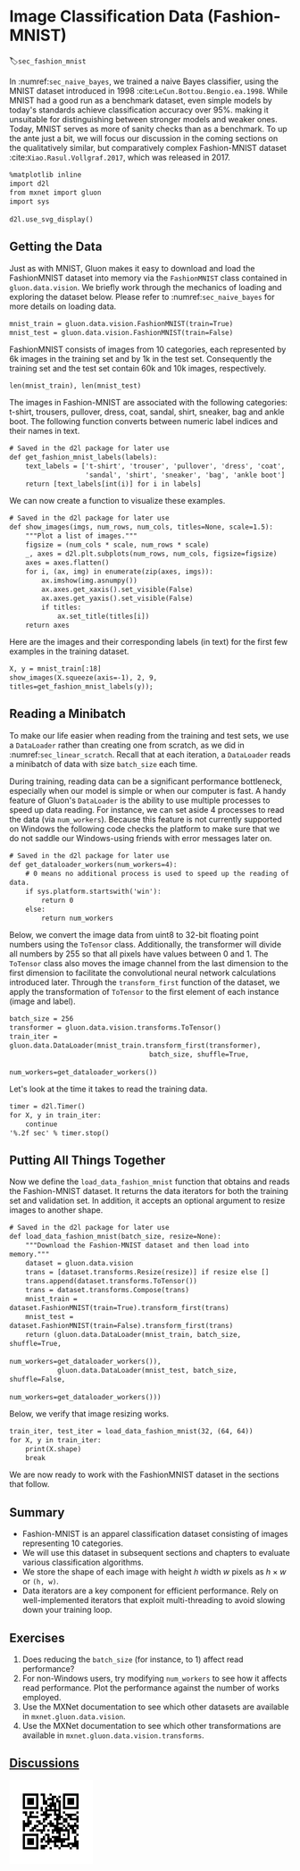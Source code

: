 # Image Classification Data (Fashion-MNIST)
:label:`sec_fashion_mnist`

In :numref:`sec_naive_bayes`, we trained a naive Bayes classifier,
using the MNIST dataset introduced in 1998 :cite:`LeCun.Bottou.Bengio.ea.1998`. 
While MNIST had a good run as a benchmark dataset, 
even simple models by today's standards achieve classification accuracy over 95%.
making it unsuitable for distinguishing between stronger models and weaker ones. 
Today, MNIST serves as more of sanity checks than as a benchmark.
To up the ante just a bit, we will focus our discussion in the coming sections
on the qualitatively similar, but comparatively complex Fashion-MNIST 
dataset :cite:`Xiao.Rasul.Vollgraf.2017`, which was released in 2017.

```{.python .input  n=7}
%matplotlib inline
import d2l
from mxnet import gluon
import sys

d2l.use_svg_display()
```

## Getting the Data

Just as with MNIST, Gluon makes it easy to download and load the FashionMNIST dataset into memory via the `FashionMNIST` class contained in `gluon.data.vision`.
We briefly work through the mechanics of loading and exploring the dataset below. 
Please refer to :numref:`sec_naive_bayes` for more details on loading data.

```{.python .input  n=23}
mnist_train = gluon.data.vision.FashionMNIST(train=True)
mnist_test = gluon.data.vision.FashionMNIST(train=False)
```

FashionMNIST consists of images from 10 categories, each represented 
by 6k images in the training set and by 1k in the test set. 
Consequently the training set and the test set 
contain 60k and 10k images, respectively.

```{.python .input}
len(mnist_train), len(mnist_test)
```

The images in Fashion-MNIST are associated with the following categories: 
t-shirt, trousers, pullover, dress, coat, sandal, shirt, sneaker, bag and ankle boot. 
The following function converts between numeric label indices and their names in text.

```{.python .input  n=25}
# Saved in the d2l package for later use
def get_fashion_mnist_labels(labels):
    text_labels = ['t-shirt', 'trouser', 'pullover', 'dress', 'coat',
                   'sandal', 'shirt', 'sneaker', 'bag', 'ankle boot']
    return [text_labels[int(i)] for i in labels]
```

We can now create a function to visualize these examples.

```{.python .input}
# Saved in the d2l package for later use
def show_images(imgs, num_rows, num_cols, titles=None, scale=1.5):
    """Plot a list of images."""
    figsize = (num_cols * scale, num_rows * scale)
    _, axes = d2l.plt.subplots(num_rows, num_cols, figsize=figsize)
    axes = axes.flatten()
    for i, (ax, img) in enumerate(zip(axes, imgs)):
        ax.imshow(img.asnumpy())
        ax.axes.get_xaxis().set_visible(False)
        ax.axes.get_yaxis().set_visible(False)
        if titles:
            ax.set_title(titles[i])
    return axes
```

Here are the images and their corresponding labels (in text)
for the first few examples in the training dataset.

```{.python .input}
X, y = mnist_train[:18]
show_images(X.squeeze(axis=-1), 2, 9, titles=get_fashion_mnist_labels(y));
```

## Reading a Minibatch

To make our life easier when reading from the training and test sets,
we use a `DataLoader` rather than creating one from scratch, 
as we did in :numref:`sec_linear_scratch`. 
Recall that at each iteration, a `DataLoader` 
reads a minibatch of data with size `batch_size` each time.

During training, reading data can be a significant performance bottleneck, 
especially when our model is simple or when our computer is fast. 
A handy feature of Gluon's `DataLoader` is the ability 
to use multiple processes to speed up data reading.
For instance, we can set aside 4 processes to read the data (via `num_workers`).
Because this feature is not currently supported on Windows
the following code checks the platform to make sure
that we do not saddle our Windows-using friends 
with error messages later on.

```{.python .input}
# Saved in the d2l package for later use
def get_dataloader_workers(num_workers=4):
    # 0 means no additional process is used to speed up the reading of data.
    if sys.platform.startswith('win'):
        return 0
    else:
        return num_workers
```

Below, we convert the image data from uint8 to 32-bit 
floating point numbers using the `ToTensor` class.
Additionally, the transformer will divide all numbers by 255 
so that all pixels have values between 0 and 1. 
The `ToTensor` class also moves the image channel 
from the last dimension to the first dimension 
to facilitate the convolutional neural network calculations introduced later. 
Through the `transform_first` function of the dataset, 
we apply the transformation of `ToTensor` 
to the first element of each instance (image and label).

```{.python .input  n=28}
batch_size = 256
transformer = gluon.data.vision.transforms.ToTensor()
train_iter = gluon.data.DataLoader(mnist_train.transform_first(transformer),
                                   batch_size, shuffle=True,
                                   num_workers=get_dataloader_workers())
```

Let's look at the time it takes to read the training data.

```{.python .input}
timer = d2l.Timer()
for X, y in train_iter:
    continue
'%.2f sec' % timer.stop()
```

## Putting All Things Together 

Now we define the `load_data_fashion_mnist` function 
that obtains and reads the Fashion-MNIST dataset. 
It returns the data iterators for both the training set and validation set. 
In addition, it accepts an optional argument to resize images to another shape.

```{.python .input  n=4}
# Saved in the d2l package for later use
def load_data_fashion_mnist(batch_size, resize=None):
    """Download the Fashion-MNIST dataset and then load into memory."""
    dataset = gluon.data.vision
    trans = [dataset.transforms.Resize(resize)] if resize else []
    trans.append(dataset.transforms.ToTensor())
    trans = dataset.transforms.Compose(trans)
    mnist_train = dataset.FashionMNIST(train=True).transform_first(trans)
    mnist_test = dataset.FashionMNIST(train=False).transform_first(trans)
    return (gluon.data.DataLoader(mnist_train, batch_size, shuffle=True,
                                  num_workers=get_dataloader_workers()),
            gluon.data.DataLoader(mnist_test, batch_size, shuffle=False,
                                  num_workers=get_dataloader_workers()))
```

Below, we verify that image resizing works.

```{.python .input  n=5}
train_iter, test_iter = load_data_fashion_mnist(32, (64, 64))
for X, y in train_iter:
    print(X.shape)
    break
```

We are now ready to work with the FashionMNIST dataset in the sections that follow.

## Summary

* Fashion-MNIST is an apparel classification dataset consisting of images representing 10 categories. 
 * We will use this dataset in subsequent sections and chapters to evaluate various classification algorithms.
* We store the shape of each image with height $h$ width $w$ pixels as $h \times w$ or `(h, w)`.
* Data iterators are a key component for efficient performance. Rely on well-implemented iterators that exploit multi-threading to avoid slowing down your training loop.

## Exercises

1. Does reducing the `batch_size` (for instance, to 1) affect read performance?
1. For non-Windows users, try modifying `num_workers` to see how it affects read performance. Plot the performance against the number of works employed.
1. Use the MXNet documentation to see which other datasets are available in `mxnet.gluon.data.vision`.
1. Use the MXNet documentation to see which other transformations are available in `mxnet.gluon.data.vision.transforms`.

## [Discussions](https://discuss.mxnet.io/t/2335)

![](../img/qr_fashion-mnist.svg)
